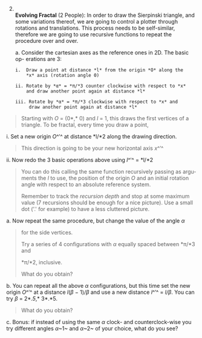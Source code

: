 

2.  **\
    Evolving Fractal** (2 People): In order to draw the Sierpinski
    triangle, and some variations thereof, we are going to control a
    plotter through rotations and translations. This process needs to be
    self-similar, therefore we are going to use recursive functions to
    repeat the procedure over and over.

    a.  Consider the cartesian axes as the reference ones in 2D. The
        basic op- erations are 3:

        i.  Draw a point at distance *l* from the origin *O* along the
            *x* axis (rotation angle 0)

        ii. Rotate by *α* = *π/*3 counter clockwise with respect to *x*
            and draw another point again at distance *l*

        iii. Rotate by *α* = *π/*3 clockwise with respect to *x* and
             draw another point again at distance *l*

> Starting with *O* = (0*,* 0) and *l* = 1, this draws the first
> vertices of a triangle. To be fractal, every time you draw a point,

i.  Set a new origin *O*^′^ at distance *l/*2 along the drawing
    direction.

> This direction is going to be your new horizontal axis *x*^′^

ii. Now redo the 3 basic operations above using *l*^′^ = *l/*2

> You can do this calling the same function recursively passing as argu-
> ments the *l* to use, the position of the origin *O* and an initial
> rotation angle with respect to an absolute reference system.
>
> Remember to track the *recursion depth* and stop at some maximum value
> (7 recursions should be enough for a nice picture). Use a small dot
> ('.' for example) to have a less cluttered picture.

a.  Now repeat the same procedure, but change the value of the angle *α*

> for the side vertices.
>
> Try a series of 4 configurations with *α* equally spaced between *π/*3
> and
>
> *π/*2, inclusive.
>
> What do you obtain?

b.  You can repeat all the above *α* configurations, but this time set
    the new origin *O*^′^ at a distance *l*(*β −* 1)*/β* and use a new
    distance *l*^′^ = *l/β*. You can try *β* = 2*.*5*,* 3*.*5.

> What do you obtain?

c.  Bonus: if instead of using the same *α* clock- and counterclock-wise
    you try different angles *α*~1~ and *α*~2~ of your choice, what do
    you see?

